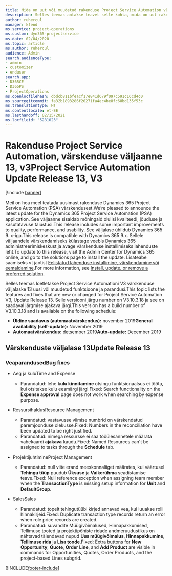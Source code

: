 ```yaml
---
title: Mida on uut või muudetud rakenduse Project Service Automation värskenduse väljaandes 13, V3
description: Selles teemas antakse teavet selle kohta, mida on uut rakenduse Project Service Automation värskenduse väljaandes 13, v3.
author: ruhercul
manager: kfend
ms.service: project-operations
ms.custom: dyn365-projectservice
ms.date: 02/04/2020
ms.topic: article
ms.author: ruhercul
audience: Admin
search.audienceType:
- admin
- customizer
- enduser
search.app:
- D365CE
- D365PS
- ProjectOperations
ms.openlocfilehash: dbdcb811bfeacf17e841d679f097c591c16cd4c0
ms.sourcegitcommit: fa32b1893286f20271fa4ec4be8fc68bd135f53c
ms.translationtype: HT
ms.contentlocale: et-EE
ms.lasthandoff: 02/15/2021
ms.locfileid: "5281023"
---
```

# <a name="project-service-automation-update-release-13-v3"></a><span data-ttu-id="64f4e-103">Rakenduse Project Service Automation, värskenduse väljaanne 13, v3</span><span class="sxs-lookup"><span data-stu-id="64f4e-103">Project Service Automation Update Release 13, V3</span></span>

[!include [banner](../includes/psa-now-project-operations.md)]

<span data-ttu-id="64f4e-104">Meil on hea meel teatada uusimast rakenduse Dynamics 365 Project Service Automation (PSA) värskendusest.</span><span class="sxs-lookup"><span data-stu-id="64f4e-104">We’re pleased to announce the latest update for the Dynamics 365 Project Service Automation (PSA) application.</span></span> <span data-ttu-id="64f4e-105">See väljaanne sisaldab mõningaid olulisi kvaliteedi, jõudluse ja kasutatavuse täiustusi.</span><span class="sxs-lookup"><span data-stu-id="64f4e-105">This release includes some important improvements to quality, performance, and usability.</span></span> <span data-ttu-id="64f4e-106">See väljalase ühildub Dynamics 365 9. x-iga.</span><span class="sxs-lookup"><span data-stu-id="64f4e-106">This release is compatible with Dynamics 365 9.x.</span></span> <span data-ttu-id="64f4e-107">Sellele väljaandele värskendamiseks külastage veebis Dynamics 365 administreerimiskeskust ja avage värskenduse installimiseks lahenduste leht.</span><span class="sxs-lookup"><span data-stu-id="64f4e-107">To update to this release, visit the Admin Center for Dynamics 365 online, and go to the solutions page to install the update.</span></span> <span data-ttu-id="64f4e-108">Lisateabe saamiseks vt jaotist [Eelistatud lahenduse installimine, värskendamine või eemaldamine](https://docs.microsoft.com/power-platform/admin/install-remove-preferred-solution).</span><span class="sxs-lookup"><span data-stu-id="64f4e-108">For more information, see [Install, update, or remove a preferred solution](https://docs.microsoft.com/power-platform/admin/install-remove-preferred-solution).</span></span>

<span data-ttu-id="64f4e-109">Selles teemas loetletakse Project Service Automationi V3 värskenduse väljalaske 13 uusi või muudetud funktsioone ja parandusi.</span><span class="sxs-lookup"><span data-stu-id="64f4e-109">This topic lists the features and fixes that are new or changed for Project Service Automation V3, Update Release 13.</span></span> <span data-ttu-id="64f4e-110">Selle versiooni järgu number on V3.10.3.18 ja see on saadaval järgmise ajakava järgi.</span><span class="sxs-lookup"><span data-stu-id="64f4e-110">This version has a build number of V3.10.3.18 and is available on the following schedule:</span></span>

- <span data-ttu-id="64f4e-111">**Üldine saadavus (automaatvärskendus):** november 2019</span><span class="sxs-lookup"><span data-stu-id="64f4e-111">**General availability (self-update):** November 2019</span></span>
- <span data-ttu-id="64f4e-112">**Automaatvärskendus:** detsember 2019</span><span class="sxs-lookup"><span data-stu-id="64f4e-112">**Auto-update:** December 2019</span></span>


## <a name="update-release-13"></a><span data-ttu-id="64f4e-113">Värskenduste väljalase 13</span><span class="sxs-lookup"><span data-stu-id="64f4e-113">Update Release 13</span></span> 

### <a name="bug-fixes"></a><span data-ttu-id="64f4e-114">Veaparandused</span><span class="sxs-lookup"><span data-stu-id="64f4e-114">Bug fixes</span></span>

- <span data-ttu-id="64f4e-115">Aeg ja kulu</span><span class="sxs-lookup"><span data-stu-id="64f4e-115">Time and Expense</span></span>

     - <span data-ttu-id="64f4e-116">Parandatud: lehe **kulu kinnitamine** otsingu funktsionaalsus ei tööta, kui otsitakse kulu eesmärgi järgi.</span><span class="sxs-lookup"><span data-stu-id="64f4e-116">Fixed: Search functionality on the **Expense approval** page does not work when searching by expense purpose.</span></span>

- <span data-ttu-id="64f4e-117">Ressursihaldus</span><span class="sxs-lookup"><span data-stu-id="64f4e-117">Resource Management</span></span>

     - <span data-ttu-id="64f4e-118">Parandatud: vastavusse viimise numbrid on värskendatud paremjoonduse olekusse.</span><span class="sxs-lookup"><span data-stu-id="64f4e-118">Fixed: Numbers in the reconciliation have been updated to be right justified.</span></span>
     - <span data-ttu-id="64f4e-119">Parandatud: nimega ressursse ei saa tööülesannetele määrata vahekaardi **ajakava** kaudu.</span><span class="sxs-lookup"><span data-stu-id="64f4e-119">Fixed: Named Resources can't be assigned to tasks through the **Schedule** tab.</span></span>

- <span data-ttu-id="64f4e-120">Projektijuhtimine</span><span class="sxs-lookup"><span data-stu-id="64f4e-120">Project Management</span></span>

     - <span data-ttu-id="64f4e-121">Parandatud: null viite erand meeskonnaliiget määrates, kui väärtusel **Tehingu tüüp** puudub **Üksuse** ja **Vaikerühma** seadistamise teave.</span><span class="sxs-lookup"><span data-stu-id="64f4e-121">Fixed: Null reference exception when assigning team member when the **TransactionType** is missing setup information for **Unit** and **DefaultGroup**.</span></span>

- <span data-ttu-id="64f4e-122">Sales</span><span class="sxs-lookup"><span data-stu-id="64f4e-122">Sales</span></span>

     - <span data-ttu-id="64f4e-123">Parandatud: topelt tehingutüübi kirjed annavad vea, kui luuakse rolli hinnakirjeid.</span><span class="sxs-lookup"><span data-stu-id="64f4e-123">Fixed: Duplicate transaction type records return an error when role price records are created.</span></span>
     - <span data-ttu-id="64f4e-124">Parandatud: suvandite Müügivõimalused, Hinnapakkumised, Tellimuse tooted ja projektipõhiste ridade andmeruudustikus on nähtavad täiendavad nupud **Uus müügivõimalus**, **Hinnapakkumine**, **Tellimuse rida** ja **Lisa toode**.</span><span class="sxs-lookup"><span data-stu-id="64f4e-124">Fixed: Extra buttons for **New Opportunity**, **Quote**, **Order Line**, and **Add Product** are visible in commands for Opportunities, Quotes, Order Products, and the project-based Lines subgrid.</span></span>




[!INCLUDE[footer-include](../includes/footer-banner.md)]